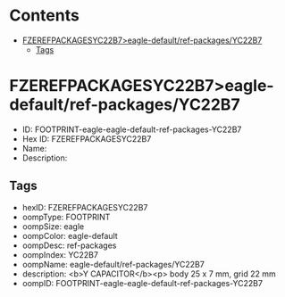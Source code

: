 



Contents
========

* [FZEREFPACKAGESYC22B7>eagle-default/ref-packages/YC22B7](#fzerefpackagesyc22b7eagle-defaultref-packagesyc22b7)
	* [Tags](#tags)

# FZEREFPACKAGESYC22B7>eagle-default/ref-packages/YC22B7

- ID: FOOTPRINT-eagle-eagle-default-ref-packages-YC22B7
- Hex ID: FZEREFPACKAGESYC22B7
- Name: 
- Description: 

## Tags

- hexID: FZEREFPACKAGESYC22B7
- oompType: FOOTPRINT
- oompSize: eagle
- oompColor: eagle-default
- oompDesc: ref-packages
- oompIndex: YC22B7
- oompName: eagle-default/ref-packages/YC22B7
- description: &lt;b&gt;Y CAPACITOR&lt;/b&gt;&lt;p&gt;&#xD;
body 25 x 7 mm, grid 22 mm
- oompID: FOOTPRINT-eagle-eagle-default-ref-packages-YC22B7

